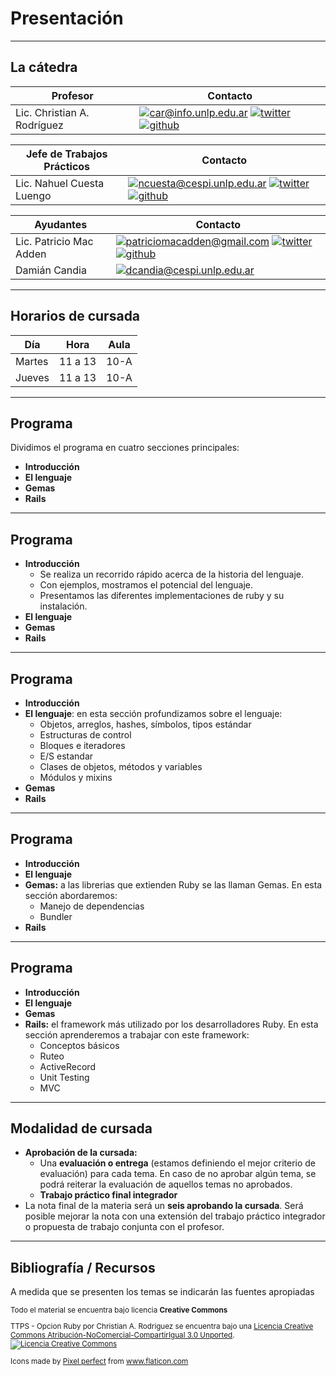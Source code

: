 # Presentación
----
## La cátedra 

| Profesor | Contacto |
| ---- | --- |
| Lic. Christian A. Rodríguez | [![car@info.unlp.edu.ar](static/mail.svg)](mailto:car@info.unlp.edu.ar "car@info.unlp.edu.ar")<!-- .element: class="social"--> [![twitter](static/twitter.svg)](https://twitter.com/car_unlp "twitter")<!-- .element: class="social"--> [![github](static/github.svg)](https://github.com/chrodriguez "github")<!-- .element: class="social"--> | 

| Jefe de Trabajos Prácticos | Contacto |
| ---- | --- |
| Lic. Nahuel Cuesta Luengo | [![ncuesta@cespi.unlp.edu.ar](static/mail.svg)](mailto:ncuesta@cespi.unlp.edu.ar "ncuesta@cespi.unlp.edu.ar")<!-- .element: class="social"--> [![twitter](static/twitter.svg)](https://twitter.com/ncuestal "twitter")<!-- .element: class="social"--> [![github](static/github.svg)](https://github.com/ncuesta "github")<!-- .element: class="social"--> |

| Ayudantes | Contacto |
| ---- | --- |
|Lic. Patricio Mac Adden | [![patriciomacadden@gmail.com](static/mail.svg)](mailto:patriciomacadden@gmail.com "patriciomacadden@gmail.com")<!-- .element: class="social"--> [![twitter](static/twitter.svg)](https://twitter.com/maxawen "twitter")<!-- .element: class="social"--> [![github](static/github.svg)](https://github.com/patriciomacadden "github")<!-- .element: class="social"--> | 
| Damián Candia | [![dcandia@cespi.unlp.edu.ar](static/mail.svg)](mailto:dcandia@cespi.unlp.edu.ar "dcandia@cespi.unlp.edu.ar")<!-- .element: class="social"--> |

----
## Horarios de cursada

| Día | Hora | Aula |
| --- | --- | --- |
| Martes | 11 a 13 | 10-A |
| Jueves | 11 a 13 | 10-A |

----
<!-- .slide: data-auto-animate -->
## Programa

Dividimos el programa en cuatro secciones principales:

* **Introducción**
* **El lenguaje**
* **Gemas**
* **Rails**
----
<!-- .slide: data-auto-animate -->
## Programa

* **Introducción**
  * Se realiza un recorrido rápido acerca de la historia del
  lenguaje.
  * Con ejemplos, mostramos el potencial del lenguaje.
  * Presentamos las diferentes implementaciones de ruby y su instalación.
* **El lenguaje**
* **Gemas**
* **Rails**
----
<!-- .slide: data-auto-animate -->
## Programa

* **Introducción**
* **El lenguaje**: en esta sección profundizamos sobre el lenguaje:
  * Objetos, arreglos, hashes, símbolos, tipos estándar
  * Estructuras de control
  * Bloques e iteradores
  * E/S estandar
  * Clases de objetos, métodos y variables
  * Módulos y mixins
* **Gemas**
* **Rails**
----
<!-- .slide: data-auto-animate -->
## Programa

* **Introducción**
* **El lenguaje**
* **Gemas:** a las librerias que extienden Ruby se las llaman Gemas. En esta sección
abordaremos:
  * Manejo de dependencias
  * Bundler
* **Rails**

----
<!-- .slide: data-auto-animate -->
## Programa

* **Introducción**
* **El lenguaje**
* **Gemas**
* **Rails:** el framework más utilizado por los desarrolladores Ruby. En esta sección
aprenderemos a trabajar con este framework:
  * Conceptos básicos
  * Ruteo
  * ActiveRecord
  * Unit Testing
  * MVC
----
## Modalidad de cursada

* **Aprobación de la cursada:** 
  * Una **evaluación o entrega** (estamos definiendo el mejor criterio
    de evaluación) para cada tema. En caso de no
    aprobar algún tema, se podrá reiterar la evaluación de aquellos temas no
    aprobados.
  * **Trabajo práctico final integrador**
* La nota final de la materia será un **seis aprobando la cursada**. Será
  posible mejorar la nota con una extensión del trabajo práctico integrador o
  propuesta de trabajo conjunta con el profesor.

----
## Bibliografía / Recursos
A medida que se presenten los temas se indicarán las fuentes apropiadas



<small>

Todo el material se encuentra bajo licencia **Creative Commons**

<span xmlns:dct="http://purl.org/dc/terms/" property="dct:title">TTPS - Opcion Ruby</span> por 
<span xmlns:cc="http://creativecommons.org/ns#" property="cc:attributionName">Christian A. Rodriguez</span> se encuentra bajo
una <a rel="license" href="http://creativecommons.org/licenses/by-nc-sa/3.0/deed.es">Licencia Creative Commons Atribución-NoComercial-CompartirIgual 3.0 Unported</a>.
<br />
<a rel="license" href="http://creativecommons.org/licenses/by-nc-sa/3.0/deed.es">
<img alt="Licencia Creative Commons" style="border-width:0" src="http://i.creativecommons.org/l/by-nc-sa/3.0/88x31.png" /></a>

<div>Icons made by <a href="https://www.flaticon.com/authors/pixel-perfect" title="Pixel perfect">Pixel perfect</a> from <a href="https://www.flaticon.com/" title="Flaticon">www.flaticon.com</a></div>

</small>

